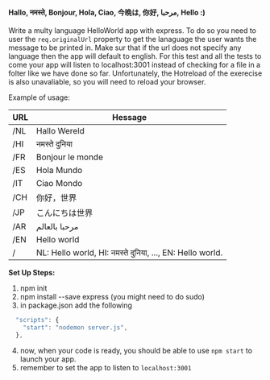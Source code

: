 #### Hallo, नमस्ते, Bonjour, Hola, Ciao,  今晩は, 你好, مرحبا, Hello :)

Write a multy language HelloWorld app with express. To do so you need to user the ```req.originalUrl``` property to get the lanaguage the user wants the message to be printed in. Make sur that if the url does not specify any language then the app will default to english.
For this test and all the tests to come your app will listen to localhost:3001 instead of checking for a file in a folter like we have done so far. Unfortunately, the Hotreload of the exerecise is also unavaliable, so you will need to reload your browser.

Example of usage:

URL | Hessage
----|---------
/NL | Hallo Wereld
/HI | नमस्ते दुनिया
/FR | Bonjour le monde
/ES | Hola Mundo
/IT | Ciao Mondo
/CH | 你好，世界
/JP | こんにちは世界
/AR | مرحبا بالعالم
/EN | Hello world
/   | NL: Hello world, HI: नमस्ते दुनिया, ..., EN: Hello world.


**Set Up Steps:**
1. npm init
2. npm install --save express (you might need to do sudo)
3. in package.json add the following 
```jsx
  "scripts": {
    "start": "nodemon server.js",
  },
```
4. now, when your code is ready, you should be able to use ```npm start``` to launch your app.
5. remember to set the app to listen to ```localhost:3001```
